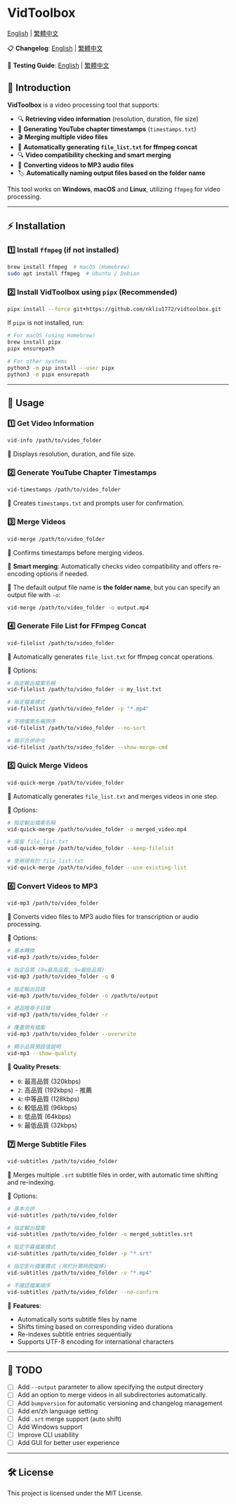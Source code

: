 # **VidToolbox**

[English](README.md) | [繁體中文](README_ZH.md)

📋 **Changelog**: [English](CHANGELOG_EN.md) | [繁體中文](CHANGELOG_ZH.md)

🧪 **Testing Guide**: [English](TESTING_GUIDE_EN.md) | [繁體中文](TESTING_GUIDE.md)

## 📌 Introduction
**VidToolbox** is a video processing tool that supports:
- 🔍 **Retrieving video information** (resolution, duration, file size)
- 📝 **Generating YouTube chapter timestamps** (`timestamps.txt`)
- 🎬 **Merging multiple video files**
- 📄 **Automatically generating `file_list.txt` for ffmpeg concat**
- 🔍 **Video compatibility checking and smart merging**
- 🎵 **Converting videos to MP3 audio files**
- 🏷️ **Automatically naming output files based on the folder name**

This tool works on **Windows**, **macOS** and **Linux**, utilizing `ffmpeg` for video processing.

---

## ⚡ Installation

### 1️⃣ **Install `ffmpeg`** (if not installed)
```bash
brew install ffmpeg  # macOS (Homebrew)
sudo apt install ffmpeg  # Ubuntu / Debian
```

### 2️⃣ **Install VidToolbox using `pipx` (Recommended)**
```bash
pipx install --force git+https://github.com/nkliu1772/vidtoolbox.git
```

If `pipx` is not installed, run:

```bash
# For macOS (using Homebrew)
brew install pipx
pipx ensurepath

# For other systems
python3 -m pip install --user pipx
python3 -m pipx ensurepath
```

---

## 🚀 Usage

### **1️⃣ Get Video Information**
```bash
vid-info /path/to/video_folder
```
🔹 Displays resolution, duration, and file size.

### **2️⃣ Generate YouTube Chapter Timestamps**
```bash
vid-timestamps /path/to/video_folder
```
🔹 Creates `timestamps.txt` and prompts user for confirmation.

### **3️⃣ Merge Videos**
```bash
vid-merge /path/to/video_folder
```
🔹 Confirms timestamps before merging videos.

🔹 **Smart merging**: Automatically checks video compatibility and offers re-encoding options if needed.

🔹 The default output file name is **the folder name**, but you can specify an output file with `-o`:
```bash
vid-merge /path/to/video_folder -o output.mp4
```

### **4️⃣ Generate File List for FFmpeg Concat**
```bash
vid-filelist /path/to/video_folder
```
🔹 Automatically generates `file_list.txt` for ffmpeg concat operations.

🔹 Options:
```bash
# 指定輸出檔案名稱
vid-filelist /path/to/video_folder -o my_list.txt

# 指定檔案模式
vid-filelist /path/to/video_folder -p "*.mp4"

# 不按檔案名稱排序
vid-filelist /path/to/video_folder --no-sort

# 顯示合併命令
vid-filelist /path/to/video_folder --show-merge-cmd
```

### **5️⃣ Quick Merge Videos**
```bash
vid-quick-merge /path/to/video_folder
```
🔹 Automatically generates `file_list.txt` and merges videos in one step.

🔹 Options:
```bash
# 指定輸出檔案名稱
vid-quick-merge /path/to/video_folder -o merged_video.mp4

# 保留 file_list.txt
vid-quick-merge /path/to/video_folder --keep-filelist

# 使用現有的 file_list.txt
vid-quick-merge /path/to/video_folder --use-existing-list
```

### **6️⃣ Convert Videos to MP3**
```bash
vid-mp3 /path/to/video_folder
```
🔹 Converts video files to MP3 audio files for transcription or audio processing.

🔹 Options:
```bash
# 基本轉換
vid-mp3 /path/to/video_folder

# 指定品質 (0=最高品質, 9=最低品質)
vid-mp3 /path/to/video_folder -q 0

# 指定輸出目錄
vid-mp3 /path/to/video_folder -o /path/to/output

# 遞迴搜尋子目錄
vid-mp3 /path/to/video_folder -r

# 覆蓋現有檔案
vid-mp3 /path/to/video_folder --overwrite

# 顯示品質預設值說明
vid-mp3 --show-quality
```

🔹 **Quality Presets**:
- `0`: 最高品質 (320kbps)
- `2`: 高品質 (192kbps) - 推薦
- `4`: 中等品質 (128kbps)
- `6`: 較低品質 (96kbps)
- `8`: 低品質 (64kbps)
- `9`: 最低品質 (32kbps)

### **7️⃣ Merge Subtitle Files**
```bash
vid-subtitles /path/to/video_folder
```
🔹 Merges multiple `.srt` subtitle files in order, with automatic time shifting and re-indexing.

🔹 Options:
```bash
# 基本合併
vid-subtitles /path/to/video_folder

# 指定輸出檔案
vid-subtitles /path/to/video_folder -o merged_subtitles.srt

# 指定字幕檔案模式
vid-subtitles /path/to/video_folder -p "*.srt"

# 指定影片檔案模式 (用於計算時間偏移)
vid-subtitles /path/to/video_folder -v "*.mp4"

# 不確認檔案順序
vid-subtitles /path/to/video_folder --no-confirm
```

🔹 **Features**:
- Automatically sorts subtitle files by name
- Shifts timing based on corresponding video durations
- Re-indexes subtitle entries sequentially
- Supports UTF-8 encoding for international characters

---

## 📌 TODO
- [ ] Add `--output` parameter to allow specifying the output directory
- [ ] Add an option to merge videos in all subdirectories automatically.
- [ ] Add `bumpversion` for automatic versioning and changelog management
- [ ] Add en/zh language setting
- [ ] Add `.srt` merge support (auto shift)
- [ ] Add Windows support
- [ ] Improve CLI usability
- [ ] Add GUI for better user experience

---

## 🛠️ License
This project is licensed under the MIT License.